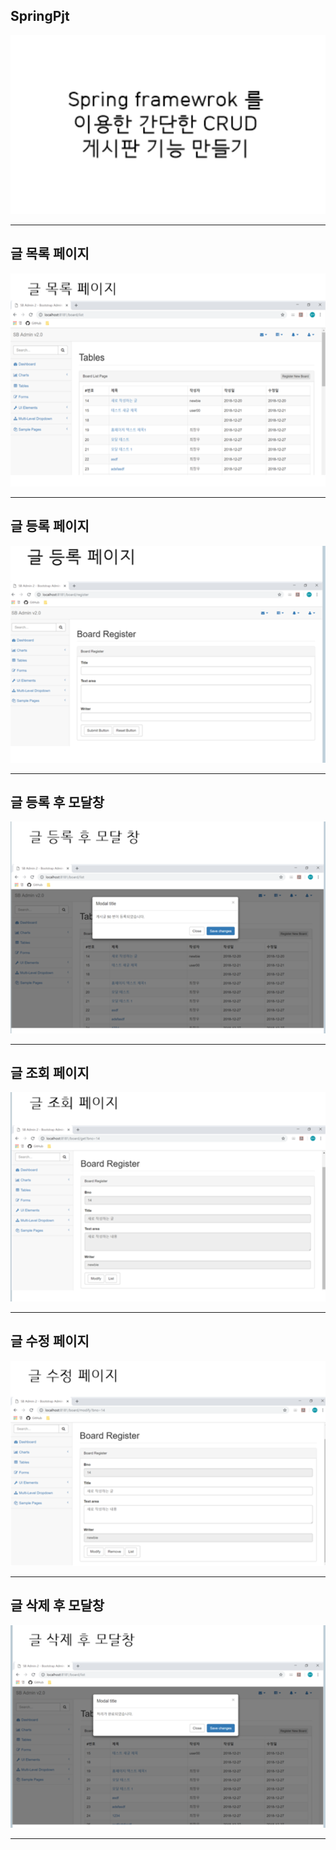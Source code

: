 ## SpringPjt

![](/Read_Me_images/1.PNG)


---

## 글 목록 페이지

![](/Read_Me_images/2.png)

---

## 글 등록 페이지

![](/Read_Me_images/3.png)

---


## 글 등록 후 모달창

![](/Read_Me_images/4.png)

---

## 글 조회 페이지

![](/Read_Me_images/5.png)

---

## 글 수정 페이지

![](/Read_Me_images/6.png)

---

## 글 삭제 후 모달창

![](/Read_Me_images/7.png)

---
